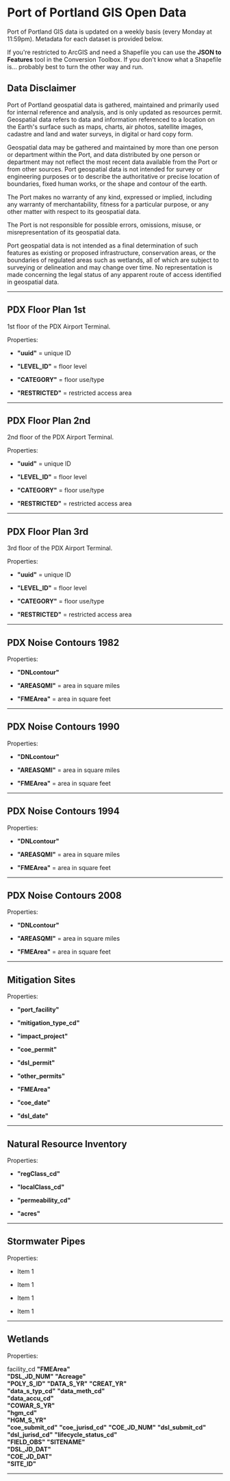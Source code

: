 # Port of Portland GIS Open Data

Port of Portland GIS data is updated on a weekly basis (every Monday at 11:59pm). Metadata for each dataset is provided below.

If you're restricted to ArcGIS and need a Shapefile you can use the __JSON to Features__ tool in the Conversion Toolbox. If you don't know what a Shapefile is... probably best to turn the other way and run. 

## Data Disclaimer

Port of Portland geospatial data is gathered, maintained and primarily used for 
internal reference and analysis, and is only updated as resources permit. Geospatial 
data refers to data and information referenced to a location on the Earth's surface 
such as maps, charts, air photos, satellite images, cadastre and land and water 
surveys, in digital or hard copy form.

Geospatial data may be gathered and maintained by more than one person or department 
within the Port, and data distributed by one person or department may not reflect the 
most recent data available from the Port or from other sources. Port geospatial data 
is not intended for survey or engineering purposes or to describe the authoritative 
or precise location of boundaries, fixed human works, or the shape and contour of 
the earth.

The Port makes no warranty of any kind, expressed or implied, including any warranty 
of merchantability, fitness for a particular purpose, or any other matter with 
respect to its geospatial data.

The Port is not responsible for possible errors, omissions, misuse, or 
misrepresentation of its geospatial data.

Port geospatial data is not intended as a final determination of such features as 
existing or proposed infrastructure, conservation areas, or the boundaries of 
regulated areas such as wetlands, all of which are subject to surveying or 
delineation and may change over time. No representation is made concerning the 
legal status of any apparent route of access identified in geospatial data.

<hr>

## PDX Floor Plan 1st

1st floor of the PDX Airport Terminal. 

Properties:

* __"uuid"__ = unique ID 

* __"LEVEL_ID"__ = floor level

* __"CATEGORY"__ = floor use/type

* __"RESTRICTED"__ = restricted access area 

<hr>

## PDX Floor Plan 2nd

2nd floor of the PDX Airport Terminal.

Properties:

* __"uuid"__ = unique ID 

* __"LEVEL_ID"__ = floor level

* __"CATEGORY"__ = floor use/type

* __"RESTRICTED"__ = restricted access area 

<hr>

## PDX Floor Plan 3rd

3rd floor of the PDX Airport Terminal.

Properties:

* __"uuid"__ = unique ID 

* __"LEVEL_ID"__ = floor level

* __"CATEGORY"__ = floor use/type

* __"RESTRICTED"__ = restricted access area 

<hr>

## PDX Noise Contours 1982

Properties:

* __"DNLcontour"__  

* __"AREASQMI"__ = area in square miles

* __"FMEArea"__ = area in square feet

<hr>

## PDX Noise Contours 1990

Properties:

* __"DNLcontour"__  

* __"AREASQMI"__ = area in square miles

* __"FMEArea"__ = area in square feet

<hr>

## PDX Noise Contours 1994

Properties:

* __"DNLcontour"__  

* __"AREASQMI"__ = area in square miles

* __"FMEArea"__ = area in square feet

<hr>

## PDX Noise Contours 2008

Properties:

* __"DNLcontour"__  

* __"AREASQMI"__ = area in square miles

* __"FMEArea"__ = area in square feet

<hr>

## Mitigation Sites

Properties:

* __"port_facility"__ 

* __"mitigation_type_cd"__ 

* __"impact_project"__ 

* __"coe_permit"__ 

* __"dsl_permit"__ 

* __"other_permits"__ 

* __"FMEArea"__ 

* __"coe_date"__ 

* __"dsl_date"__ 

<hr>

## Natural Resource Inventory 

Properties:

* __"regClass_cd"__ 

* __"localClass_cd"__ 

* __"permeability_cd"__ 

* __"acres"__ 

<hr>

## Stormwater Pipes

Properties:

* Item 1

* Item 1

* Item 1

* Item 1

<hr>

## Wetlands

Properties:

facility_cd	
__"FMEArea"__	
__"DSL_JD_NUM"__
__"Acreage"__	
__"POLY_S_ID"__	
__"DATA_S_YR"__	
__"CREAT_YR"__	
__"data_s_typ_cd"__	
__"data_meth_cd"__	
__"data_accu_cd"__	
__"COWAR_S_YR"__	
__"hgm_cd"__	
__"HGM_S_YR"__	
__"coe_submit_cd"__	
__"coe_jurisd_cd"__	
__"COE_JD_NUM"__
__"dsl_submit_cd"__	
__"dsl_jurisd_cd"__	
__"lifecycle_status_cd"__	
__"FIELD_OBS"__	
__"SITENAME"__	
__"DSL_JD_DAT"__	
__"COE_JD_DAT"__	
__"SITE_ID"__

<hr>
